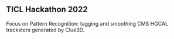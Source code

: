 ## TICL Hackathon 2022

Focus on Pattern Recognition: tagging and smoothing CMS HGCAL tracksters generated by Clue3D.
